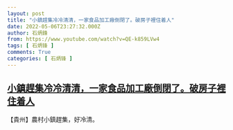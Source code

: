 ```yaml
---
layout: post
title: "小鎮趕集冷冷清清，一家食品加工廠倒閉了。破房子裡住着人"
date: 2022-05-06T23:27:32.000Z
author: 石炳鋒
from: https://www.youtube.com/watch?v=QE-k859LVw4
tags: [ 石炳锋 ]
comments: True
categories: [ 石炳锋 ]
---
```

<!--1651879652000-->
[小鎮趕集冷冷清清，一家食品加工廠倒閉了。破房子裡住着人](https://www.youtube.com/watch?v=QE-k859LVw4)
------

<div>
【貴州】農村小鎮趕集，好冷清。
</div>
